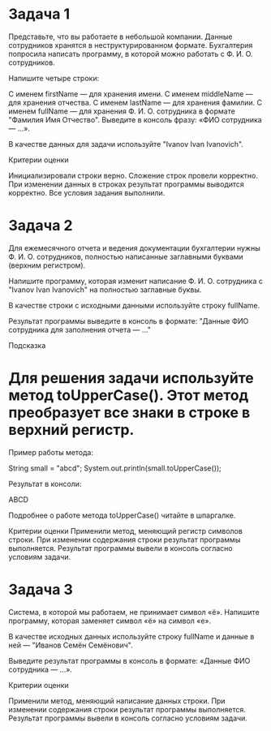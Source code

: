 # **Задача 1**

Представьте, что вы работаете в небольшой компании. 
Данные сотрудников хранятся в неструктурированном формате. 
Бухгалтерия попросила написать программу, в которой  можно работать с Ф. И. О. сотрудников.

Напишите четыре строки:

С именем firstName — для хранения имени.
С именем middleName — для хранения отчества.
С именем lastName — для хранения фамилии.
С именем fullName — для хранения Ф. И. О. сотрудника в формате "Фамилия Имя Отчество".
Выведите в консоль фразу: «ФИО сотрудника — …».

В качестве данных для задачи используйте "Ivanov Ivan Ivanovich".

Критерии оценки

Инициализировали строки верно.
Сложение строк провели корректно.
При изменении данных в строках результат программы выводится корректно.
Все условия задания выполнили.

# **Задача 2**

Для ежемесячного отчета и ведения документации бухгалтерии нужны Ф. И. О. сотрудников, полностью написанные заглавными буквами (верхним регистром).

Напишите программу, которая изменит написание Ф. И. О. сотрудника с "Ivanov Ivan Ivanovich" на полностью заглавные буквы.

В качестве строки с исходными данными используйте строку fullName.

Результат программы выведите в консоль в формате: "Данные ФИО сотрудника для заполнения отчета — …"

Подсказка

# Для решения задачи используйте метод **toUpperCase().** Этот метод преобразует все знаки в строке в верхний регистр.

Пример работы метода:

String small = "abcd";
System.out.println(small.toUpperCase());

Результат в консоли:

ABCD

Подробнее о работе метода toUpperCase() читайте в шпаргалке.

Критерии оценки
Применили метод, меняющий регистр символов строки.
При изменении содержания строки результат программы выполняется.
Результат программы вывели в консоль согласно условиям задачи.


# **Задача 3**

Система, в которой мы работаем, не принимает символ «ё». Напишите программу, которая заменяет символ «ё» на символ «е».

В качестве исходных данных используйте строку fullName и данные в ней — "Иванов Семён Семёнович".

Выведите результат программы в консоль в формате: «Данные ФИО сотрудника — ...».

Критерии оценки

Применили метод, меняющий написание данных строки.
При изменении содержания строки результат программы выполняется.
Результат программы вывели в консоль согласно условиям задачи.